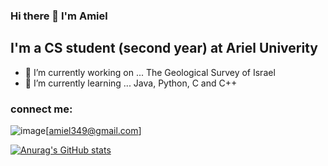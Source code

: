 ### Hi there 👋 I'm Amiel 
## I'm a CS student (second year) at Ariel Univerity 

- 🔭 I’m currently working on ... The Geological Survey of Israel 
- 🌱 I’m currently learning ... Java, Python, C and C++
### connect me:
![image]({https://img.shields.io/badge/Gmail-D14836?style=for-the-badge&logo=gmail&logoColor=white})[amiel349@gmail.com]

[![Anurag's GitHub stats](https://github-readme-stats.vercel.app/api?username=amiel349)](https://github.com/anuraghazra/github-readme-stats)


